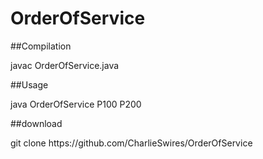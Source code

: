 # OrderOfService
##Compilation
<p>javac OrderOfService.java</p>

##Usage
<p> java OrderOfService P100 P200</p>

##download
<p>git clone https://github.com/CharlieSwires/OrderOfService</p>